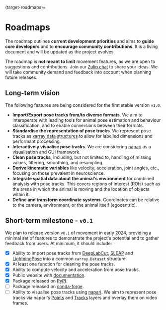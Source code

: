 (target-roadmaps)=
# Roadmaps

The roadmap outlines **current development priorities** and aims to **guide core developers** and to **encourage community contributions**. It is a living document and will be updated as the project evolves.

The roadmap is **not meant to limit** movement features, as we are open to suggestions and contributions. Join our [Zulip chat](movement-zulip:) to share your ideas. We will take community demand and feedback into account when planning future releases.

## Long-term vision
The following features are being considered for the first stable version `v1.0`.

- __Import/Export pose tracks from/to diverse formats__. We aim to interoperate with leading tools for animal pose estimation and behaviour classification, and to enable conversions between their formats.
- __Standardise the representation of pose tracks__. We represent pose tracks as [xarray data structures](xarray:user-guide/data-structures.html) to allow for labelled dimensions and performant processing.
- __Interactively visualise pose tracks__. We are considering [napari](napari:) as a visualisation and GUI framework.
- __Clean pose tracks__, including, but not limited to, handling of missing values, filtering, smoothing, and resampling.
- __Derive kinematic variables__ like velocity, acceleration, joint angles, etc., focusing on those prevalent in neuroscience.
- __Integrate spatial data about the animal's environment__ for combined analysis with pose tracks. This covers regions of interest (ROIs) such as the arena in which the animal is moving and the location of objects within it.
- __Define and transform coordinate systems__. Coordinates can be relative to the camera, environment, or the animal itself (egocentric).

## Short-term milestone - `v0.1`
We plan to release version `v0.1` of movement in early 2024, providing a minimal set of features to demonstrate the project's potential and to gather feedback from users. At minimum, it should include:

- [x] Ability to import pose tracks from [DeepLabCut](dlc:), [SLEAP](sleap:) and [LightningPose](lp:) into a common `xarray.Dataset` structure.
- [x] At least one function for cleaning the pose tracks.
- [x] Ability to compute velocity and acceleration from pose tracks.
- [x] Public website with [documentation](target-movement).
- [x] Package released on [PyPI](https://pypi.org/project/movement/).
- [ ] Package released on [conda-forge](https://conda-forge.org/).
- [ ] Ability to visualise pose tracks using [napari](napari:). We aim to represent pose tracks via napari's [Points](napari:howtos/layers/points) and [Tracks](napari:howtos/layers/tracks) layers and overlay them on video frames.
